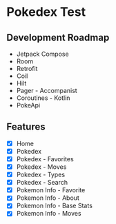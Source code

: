 # Pokedex Test

## Development Roadmap

- Jetpack Compose
- Room
- Retrofit
- Coil
- Hilt
- Pager - Accompanist
- Coroutines - Kotlin
- PokeApi

## Features

- [x] Home
- [x] Pokedex
- [x] Pokedex - Favorites
- [x] Pokedex - Moves
- [x] Pokedex - Types
- [x] Pokedex - Search
- [x] Pokemon Info - Favorite
- [x] Pokemon Info - About
- [x] Pokemon Info - Base Stats
- [x] Pokemon Info - Moves